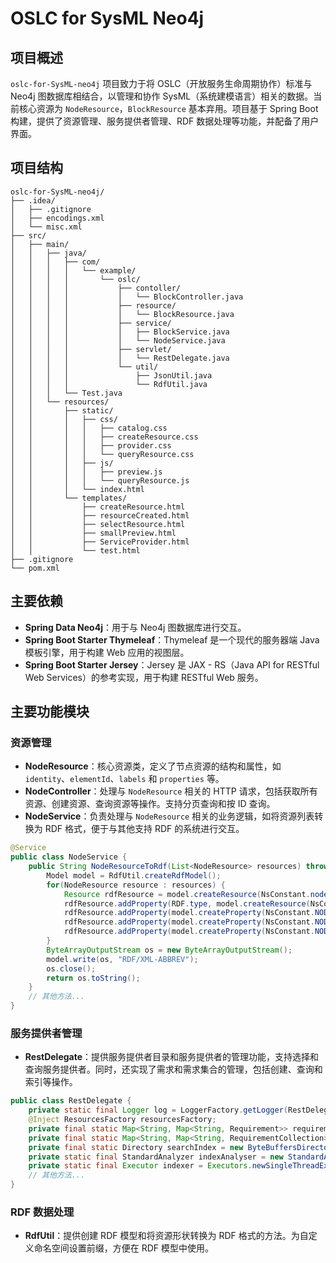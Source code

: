 # OSLC for SysML Neo4j

## 项目概述

`oslc-for-SysML-neo4j` 项目致力于将 OSLC（开放服务生命周期协作）标准与 Neo4j 图数据库相结合，以管理和协作 SysML（系统建模语言）相关的数据。当前核心资源为 `NodeResource`，`BlockResource` 基本弃用。项目基于 Spring Boot 构建，提供了资源管理、服务提供者管理、RDF 数据处理等功能，并配备了用户界面。

## 项目结构

```plaintext
oslc-for-SysML-neo4j/
├── .idea/
│   ├── .gitignore
│   ├── encodings.xml
│   └── misc.xml
├── src/
│   ├── main/
│   │   ├── java/
│   │   │   ├── com/
│   │   │   │   └── example/
│   │   │   │       └── oslc/
│   │   │   │           ├── contoller/
│   │   │   │           │   └── BlockController.java
│   │   │   │           ├── resource/
│   │   │   │           │   └── BlockResource.java
│   │   │   │           ├── service/
│   │   │   │           │   ├── BlockService.java
│   │   │   │           │   └── NodeService.java
│   │   │   │           ├── servlet/
│   │   │   │           │   └── RestDelegate.java
│   │   │   │           └── util/
│   │   │   │               ├── JsonUtil.java
│   │   │   │               └── RdfUtil.java
│   │   │   └── Test.java
│   │   └── resources/
│   │       ├── static/
│   │       │   ├── css/
│   │       │   │   ├── catalog.css
│   │       │   │   ├── createResource.css
│   │       │   │   ├── provider.css
│   │       │   │   └── queryResource.css
│   │       │   ├── js/
│   │       │   │   ├── preview.js
│   │       │   │   └── queryResource.js
│   │       │   └── index.html
│   │       └── templates/
│   │           ├── createResource.html
│   │           ├── resourceCreated.html
│   │           ├── selectResource.html
│   │           ├── smallPreview.html
│   │           ├── ServiceProvider.html
│   │           └── test.html
├── .gitignore
└── pom.xml
```

## 主要依赖

- **Spring Data Neo4j**：用于与 Neo4j 图数据库进行交互。
- **Spring Boot Starter Thymeleaf**：Thymeleaf 是一个现代的服务器端 Java 模板引擎，用于构建 Web 应用的视图层。
- **Spring Boot Starter Jersey**：Jersey 是 JAX - RS（Java API for RESTful Web Services）的参考实现，用于构建 RESTful Web 服务。

## 主要功能模块

### 资源管理

- **NodeResource**：核心资源类，定义了节点资源的结构和属性，如 `identity`、`elementId`、`labels` 和 `properties` 等。
- **NodeController**：处理与 `NodeResource` 相关的 HTTP 请求，包括获取所有资源、创建资源、查询资源等操作。支持分页查询和按 ID 查询。
- **NodeService**：负责处理与 `NodeResource` 相关的业务逻辑，如将资源列表转换为 RDF 格式，便于与其他支持 RDF 的系统进行交互。

```java
@Service
public class NodeService {
    public String NodeResourceToRdf(List<NodeResource> resources) throws IOException {
        Model model = RdfUtil.createRdfModel();
        for(NodeResource resource : resources) {
            Resource rdfResource = model.createResource(NsConstant.node_path + resource.getIdentity());
            rdfResource.addProperty(RDF.type, model.createResource(NsConstant.NODE_NAMESPACE));
            rdfResource.addProperty(model.createProperty(NsConstant.NODE_IDENTITY), resource.getIdentity().toString());
            rdfResource.addProperty(model.createProperty(NsConstant.NODE_LABELS), resource.getLabels().toString());
            rdfResource.addProperty(model.createProperty(NsConstant.NODE_ELEMENTID), resource.getElementId());
        }
        ByteArrayOutputStream os = new ByteArrayOutputStream();
        model.write(os, "RDF/XML-ABBREV");
        os.close();
        return os.toString();
    }
    // 其他方法...
}
```

### 服务提供者管理

- **RestDelegate**：提供服务提供者目录和服务提供者的管理功能，支持选择和查询服务提供者。同时，还实现了需求和需求集合的管理，包括创建、查询和索引等操作。

```java
public class RestDelegate {
    private static final Logger log = LoggerFactory.getLogger(RestDelegate.class);
    @Inject ResourcesFactory resourcesFactory;
    private final static Map<String, Map<String, Requirement>> requirements = new HashMap<>();
    private final static Map<String, Map<String, RequirementCollection>> requirementCollections = new HashMap<>();
    private final static Directory searchIndex = new ByteBuffersDirectory();
    private static final StandardAnalyzer indexAnalyser = new StandardAnalyzer();
    private static final Executor indexer = Executors.newSingleThreadExecutor();
    // 其他方法...
}
```

### RDF 数据处理

- **RdfUtil**：提供创建 RDF 模型和将资源形状转换为 RDF 格式的方法。为自定义命名空间设置前缀，方便在 RDF 模型中使用。

